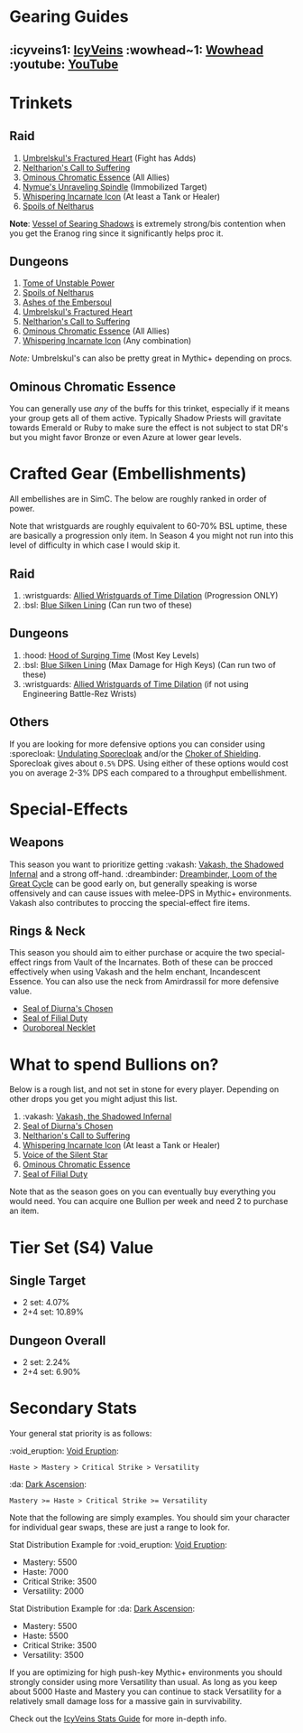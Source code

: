 # Gearing Guides
## :icyveins1: [IcyVeins](<https://www.icy-veins.com/wow/shadow-priest-pve-dps-gear-best-in-slot>) :wowhead~1: [Wowhead](<https://www.wowhead.com/guide/classes/priest/shadow/bis-gear>) :youtube: [YouTube](<https://www.youtube.com/playlist?list=PLxX8_7Ewk0bAhF3hPw4Rbn2YQQy9SXjoO>)
# Trinkets
## Raid
1. [Umbrelskul's Fractured Heart](<https://www.wowhead.com/item=212684>) (Fight has Adds)
2. [Neltharion's Call to Suffering](<https://www.wowhead.com/item=204211>)
3. [Ominous Chromatic Essence](<https://www.wowhead.com/item=203729>) (All Allies)
4. [Nymue's Unraveling Spindle](<https://www.wowhead.com/item=208615>) (Immobilized Target)
5. [Whispering Incarnate Icon](<https://www.wowhead.com/item=194301>) (At least a Tank or Healer)
6. [Spoils of Neltharus](<https://www.wowhead.com/item=193773>)

**Note**: [Vessel of Searing Shadows](<https://www.wowhead.com/item=202615>) is extremely strong/bis contention when you get the Eranog ring since it significantly helps proc it.

## Dungeons
1. [Tome of Unstable Power](<https://www.wowhead.com/item=212685>)
2. [Spoils of Neltharus](<https://www.wowhead.com/item=193773>)
3. [Ashes of the Embersoul](<https://www.wowhead.com/item=207167>)
4.  [Umbrelskul's Fractured Heart](<https://www.wowhead.com/item=212684>) 
5. [Neltharion's Call to Suffering](<https://www.wowhead.com/item=204211>)
6. [Ominous Chromatic Essence](<https://www.wowhead.com/item=203729>) (All Allies)
7. [Whispering Incarnate Icon](<https://www.wowhead.com/item=194301>) (Any combination)

*Note:* Umbrelskul's can also be pretty great in Mythic+ depending on procs.

## Ominous Chromatic Essence
You can generally use _any_ of the buffs for this trinket, especially if it means your group gets all of them active. Typically Shadow Priests will gravitate towards Emerald or Ruby to make sure the effect is not subject to stat DR's but you might favor Bronze or even Azure at lower gear levels.

# Crafted Gear (Embellishments)
All embellishes are in SimC. The below are roughly ranked in order of power.

Note that wristguards are roughly equivalent to 60-70% BSL uptime, these are basically a progression only item. In Season 4 you might not run into this level of difficulty in which case I would skip it.

## Raid
1. :wristguards: [Allied Wristguards of Time Dilation](<https://www.wowhead.com/item=193530>) (Progression ONLY)
2. :bsl: [Blue Silken Lining](<https://www.wowhead.com/item=193944>) (Can run two of these)
## Dungeons
1. :hood: [Hood of Surging Time](<https://www.wowhead.com/item=193521>) (Most Key Levels)
2. :bsl: [Blue Silken Lining](<https://www.wowhead.com/item=193944>) (Max Damage for High Keys) (Can run two of these)
3. :wristguards: [Allied Wristguards of Time Dilation](<https://www.wowhead.com/item=193530>) (if not using Engineering Battle-Rez Wrists)

## Others
If you are looking for more defensive options you can consider using :sporecloak: [Undulating Sporecloak](<https://www.wowhead.com/item=205025>) and/or the [Choker of Shielding](<https://www.wowhead.com/item=193002>). Sporecloak gives about `0.5%` DPS. Using either of these options would cost you on average 2-3% DPS each compared to a throughput embellishment.

# Special-Effects

## Weapons
This season you want to prioritize getting :vakash: [Vakash, the Shadowed Infernal](<https://www.wowhead.com/item=207788>) and a strong off-hand. :dreambinder: [Dreambinder, Loom of the Great Cycle](<https://www.wowhead.com/item=208616>) can be good early on, but generally speaking is worse offensively and can cause issues with melee-DPS in Mythic+ environments. Vakash also contributes to proccing the special-effect fire items.

## Rings & Neck
This season you should aim to either purchase or acquire the two special-effect rings from Vault of the Incarnates. Both of these can be procced effectively when using Vakash and the helm enchant, Incandescent Essence. You can also use the neck from Amirdrassil for more defensive value.

- [Seal of Diurna's Chosen](<https://www.wowhead.com/item=195480>)
- [Seal of Filial Duty](<https://www.wowhead.com/item=195526>)
- [Ouroboreal Necklet](<https://www.wowhead.com/item=210214>)

# What to spend Bullions on?
Below is a rough list, and not set in stone for every player. Depending on other drops you get you might adjust this list.

1. :vakash: [Vakash, the Shadowed Infernal](<https://www.wowhead.com/item=207788>)
2. [Seal of Diurna's Chosen](<https://www.wowhead.com/item=195480>)
3. [Neltharion's Call to Suffering](<https://www.wowhead.com/item=204211>)
4. [Whispering Incarnate Icon](<https://www.wowhead.com/item=194301>) (At least a Tank or Healer)
5. [Voice of the Silent Star](<https://www.wowhead.com/item=204465>)
6. [Ominous Chromatic Essence](<https://www.wowhead.com/item=203729>)
7. [Seal of Filial Duty](<https://www.wowhead.com/item=195526>)

Note that as the season goes on you can eventually buy everything you would need. You can acquire one Bullion per week and need 2 to purchase an item.

# Tier Set (S4) Value

## Single Target
- 2 set: 4.07%
- 2+4 set: 10.89%
## Dungeon Overall
- 2 set: 2.24%
- 2+4 set: 6.90%

# Secondary Stats
Your general stat priority is as follows:

:void_eruption: [Void Eruption](<https://www.wowhead.com/spell=228260>):
```
Haste > Mastery > Critical Strike > Versatility
```

:da: [Dark Ascension](<https://www.wowhead.com/spell=391109>):
```
Mastery >= Haste > Critical Strike >= Versatility
```

Note that the following are simply examples. You should sim your character for individual gear swaps, these are just a range to look for.

Stat Distribution Example for :void_eruption: [Void Eruption](<https://www.wowhead.com/spell=228260>):
- Mastery: 5500
- Haste: 7000
- Critical Strike: 3500
- Versatility: 2000

Stat Distribution Example for :da: [Dark Ascension](<https://www.wowhead.com/spell=391109>):
- Mastery: 5500
- Haste: 5500
- Critical Strike: 3500
- Versatility: 3500

If you are optimizing for high push-key Mythic+ environments you should strongly consider using more Versatility than usual. As long as you keep about 5000 Haste and Mastery you can continue to stack Versatility for a relatively small damage loss for a massive gain in survivability.

Check out the [IcyVeins Stats Guide](<https://www.icy-veins.com/wow/shadow-priest-pve-dps-stat-priority>) for more in-depth info.